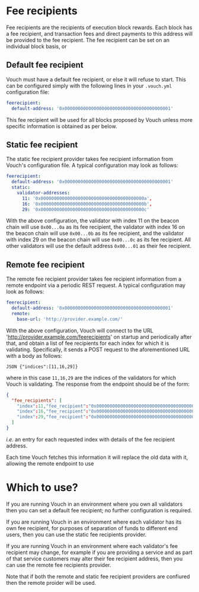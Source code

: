 # Fee recipients
Fee recipients are the recipients of execution block rewards.  Each block has a fee recipient, and transaction fees and direct payments to this address will be provided to the fee recipient.  The fee recipient can be set on an individual block basis, or

## Default fee recipient
Vouch must have a default fee recipient, or else it will refuse to start.  This can be configured simply with the following lines in your `.vouch.yml` configuration file:

```YAML
feerecipient:
  default-address: '0x0000000000000000000000000000000000000001'
```

This fee recipient will be used for all blocks proposed by Vouch unless more specific information is obtained as per below.

## Static fee recipient
The static fee recipient provider takes fee recipient information from Vouch's configuration file.  A typical configuration may look as follows:

```YAML
feerecipient:
  default-address: '0x0000000000000000000000000000000000000001'
  static:
    validator-addresses:
      11: '0x000000000000000000000000000000000000000a',
      16: '0x000000000000000000000000000000000000000b',
      29: '0x000000000000000000000000000000000000000c'
```

With the above configuration, the validator with index 11 on the beacon chain will use `0x00...0a` as its fee recipient, the validator with index 16 on the beacon chain will use `0x00...0b` as its fee recipient, and the validator with index 29 on the beacon chain will use `0x00...0c` as its fee recipient.  All other validators will use the default address `0x00...01` as their fee recipient.

## Remote fee recipient
The remote fee recipient provider takes fee recipient information from a remote endpoint via a periodic REST request.  A typical configuration may look as follows:

```YAML
feerecipient:
  default-address: '0x0000000000000000000000000000000000000001'
  remote:
    base-url: 'http://provider.example.com/'
```

With the above configuration, Vouch will connect to the URL 'http://provider.example.com/feerecipients' on startup and periodically after that, and obtain a list of fee recipients for each index for which it is validating.  Specifically, it sends a POST request to the aforementioned URL with a body as follows:

``JSON
{"indices":[11,16,29]}
``

where in this case `11,16,29` are the indices of the validators for which Vouch is validating.  The response from the endpoint should be of the form:

```JSON
{
  "fee_recipients": [
    "index":11,"fee_recipient":"0x000000000000000000000000000000000000000a",
    "index":16,"fee_recipient":"0x000000000000000000000000000000000000000b",
    "index":29,"fee_recipient":"0x000000000000000000000000000000000000000c",
  ]
}

```

_i.e._ an entry for each requested index with details of the fee recipient address.

Each time Vouch fetches this information it will replace the old data with it, allowing the remote endpoint to use

# Which to use?
If you are running Vouch in an environment where you own all validators then you can set a default fee recipient; no further configuration is required.

If you are running Vouch in an environment where each validator has its own fee recipient, for purposes of separation of funds to different end users, then you can use the static fee recipients provider.

If you are running Vouch in an environment where each validator's fee recipient may change, for example if you are providing a service and as part of that service customers may alter their fee recipient address, then you can use the remote fee recipients provider.




Note that if both the remote and static fee recipient providers are confiured then the remote proider will be used.
